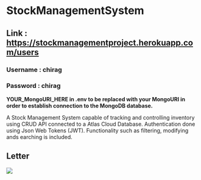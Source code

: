# StockManagementSystem

## Link : https://stockmanagementproject.herokuapp.com/users
### Username : chirag
### Password : chirag

**YOUR_MongoURI_HERE in .env to be replaced with your MongoURI in order to establish connection to the MongoDB database.**

A Stock Management System capable of tracking and controlling inventory using CRUD API connected to a Atlas Cloud Database. Authentication done using Json Web Tokens (JWT). Functionality such as filtering, modifying ands earching is included.

## Letter
<img src = "https://user-images.githubusercontent.com/62014238/96101100-b5ce4200-0ef2-11eb-8c3c-2afa04acee20.jpg">
